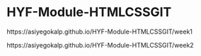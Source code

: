 # HYF-Module-HTMLCSSGIT

<p>https://asiyegokalp.github.io/HYF-Module-HTMLCSSGIT/week1</p>

<p>https://asiyegokalp.github.io/HYF-Module-HTMLCSSGIT/week2</p>
